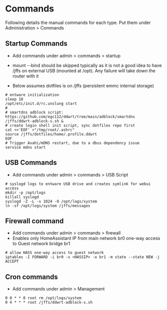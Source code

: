 # Commands

Following details the manual commands for each type. Put them under Administration > Commands

## Startup Commands  

* Add commands under admin > commands > startup

* mount --bind should be skipped typically as it is not a good idea to have /jffs on external USB (mounted at /opt). Any failure will take down the router with it
* Below assumes dotfiles is on /jffs (persistent emmc internal storage)

```
# entware initialization
sleep 10
/opt/etc/init.d/rc.unslung start
#
# smartdns adblock script: https://github.com/egc112/ddwrt/tree/main/adblock/smartdns
/jffs/ddwrt-adblock-s.sh &
# create login shell init script, sync dotfiles repo first
cat <<'EOF' >"/tmp/root/.ashrc"
source /jffs/dotfiles/home/.profile.ddwrt
EOF
# Trigger Avahi/mDNS restart, due to a dbus dependency issue
service mdns start 
```

## USB Commands

* Add commands under admin > commands > USB Script

```
# syslogd logs to entware USB drive and creates symlink for webui access
mkdir -p /opt/logs
killall syslogd
syslogd -Z -L -s 1024 -O /opt/logs/system
ln -sf /opt/logs/system /jffs/messages
```

## Firewall command

* Add commands under admin > commands > firewall
* Enables only HomeAssistant IP from main network br0 one-way access to Guest network bridge br1

```
# allow HASS one-way access to guest network
iptables -I FORWARD -i br0 -s <HASSIP> -o br1 -m state --state NEW -j ACCEPT
```

## Cron commands

* Add commands under admin > Management

```
0 0 * * 0 root rm /opt/logs/system
0 4 * * * root /jffs/ddwrt-adblock-s.sh
```
